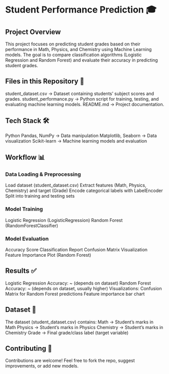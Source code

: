 # Student Performance Prediction 🎓
## Project Overview
This project focuses on predicting student grades based on their performance in Math, Physics, and Chemistry using Machine Learning models.
The goal is to compare classification algorithms (Logistic Regression and Random Forest) and evaluate their accuracy in predicting student grades.

## Files in this Repository 📂
student_dataset.csv → Dataset containing students’ subject scores and grades.
student_performance.py → Python script for training, testing, and evaluating machine learning models.
README.md → Project documentation.

## Tech Stack 🛠️
Python
Pandas, NumPy → Data manipulation
Matplotlib, Seaborn → Data visualization
Scikit-learn → Machine learning models and evaluation

## Workflow 📊
### Data Loading & Preprocessing
Load dataset (student_dataset.csv)
Extract features (Math, Physics, Chemistry) and target (Grade)
Encode categorical labels with LabelEncoder
Split into training and testing sets

### Model Training
Logistic Regression (LogisticRegression)
Random Forest (RandomForestClassifier)

### Model Evaluation
Accuracy Score
Classification Report
Confusion Matrix Visualization
Feature Importance Plot (Random Forest)

## Results ✅
Logistic Regression Accuracy: ~ (depends on dataset)
Random Forest Accuracy: ~ (depends on dataset, usually higher)
Visualizations:
Confusion Matrix for Random Forest predictions
Feature importance bar chart

## Dataset 📂
The dataset (student_dataset.csv) contains:
Math → Student’s marks in Math
Physics → Student’s marks in Physics
Chemistry → Student’s marks in Chemistry
Grade → Final grade/class label (target variable)

## Contributing 🤝
Contributions are welcome! Feel free to fork the repo, suggest improvements, or add new models.
